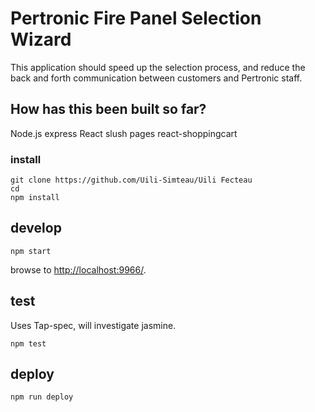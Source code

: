 
# Pertronic Fire Panel Selection Wizard

This application should speed up the selection process, and reduce the back and forth communication between customers and Pertronic staff.



## How has this been built so far?
Node.js express
React slush pages
react-shoppingcart



### install

```
git clone https://github.com/Uili-Simteau/Uili Fecteau
cd 
npm install
```

## develop

```
npm start
```

browse to <http://localhost:9966/>.

## test
Uses Tap-spec, will investigate jasmine.
```
npm test
```

## deploy

```
npm run deploy
```
